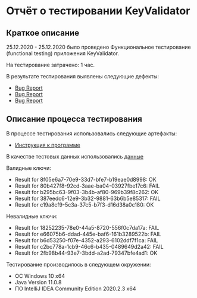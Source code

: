 # Отчёт о тестировании KeyValidator

## Краткое описание

25.12.2020 - 25.12.2020 было проведено Функциональное тестирование (functional testing) приложения KeyValidator.

На тестирование затрачено: 1 час.

В результате тестирования выявлены следующие дефекты:
* [Bug Report](https://github.com/NetologyQA12/KeyValidator/issues/2)
* [Bug Report](https://github.com/NetologyQA12/KeyValidator/issues/3)
* [Bug Report](https://github.com/NetologyQA12/KeyValidator/issues/4)

## Описание процесса тестирования

В процессе тестирования использовались следующие артефакты:
* [Инструкция к программе](https://github.com/netology-code/javaqa-homeworks/blob/master/intro/user-manual.md)


В качестве тестовых данных использовались [данные](https://github.com/netology-code/javaqa-homeworks/blob/master/intro/user-manual.md)

Валидные ключи:
* Result for 8f05e6a7-70e9-33d7-bfe7-b19eae0d8998: OK
* Result for 80b427f8-92cd-3aae-ba04-03927fbe17c6: FAIL
* Result for b295bc63-9f03-3b4b-af80-969b39f8c262: OK
* Result for 387eedc6-12e9-3b32-9881-63b6b5e85317: FAIL
* Result for c19a8cf9-5c3a-37c5-b7f3-d16d38a0c180: OK

Невалидные ключи:
* Result for 18252235-78e0-44a5-8720-556f0c7da17a: FAIL
* Result for e66075b6-ddad-445e-baf6-161b3289522b: FAIL
* Result for b6d53250-f07e-4352-a293-6102ddf7f1ca: FAIL
* Result for c2bc778a-1cb9-46c6-b435-0489649d2a42: FAIL
* Result for 2fb98b44-93e7-3bdd-a2ad-79347bfe4ad1: OK

Тестирование производилось в следующем окружении:
* ОС Windows 10 x64
* Java Version 11.0.8
* ПО IntelliJ IDEA Community Edition 2020.2.3 x64
